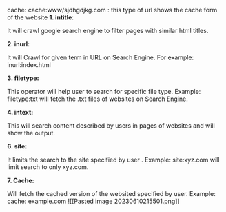 

cache: cache:www/sjdhgdjkg.com : this type of url shows the cache form of the website
**1. intitle**:

It will crawl google search engine to filter pages with similar html titles.

**2. inurl:**

It will Crawl for given term in URL on Search Engine. For example: inurl:index.html

**3. filetype:**

This operator will help user to search for specific file type. Example: filetype:txt will fetch the .txt files of websites on Search Engine.

**4. intext:**

This will search content described by users in pages of websites and will show the output.

**6. site:**

It limits the search to the site specified by user . Example: site:xyz.com will limit search to only xyz.com.

**7. Cache:**

Will fetch the cached version of the websited specified by user. Example: cache: example.com
![[Pasted image 20230610215501.png]]
